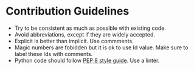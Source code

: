 # Contribution Guidelines
* Try to be consistent as much as possible with existing code.
* Avoid abbreviations, except if they are widely accepted.
* Explicit is better than implicit. Use commments.
* Magic numbers are fobidden but it is ok to use Id value. Make sure to label these Ids with comments.
* Python code should follow [PEP 8 style guide](https://www.python.org/dev/peps/pep-0008/). Use a linter.
